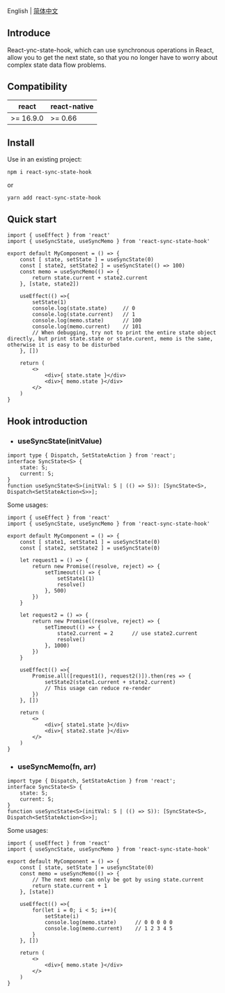 English | [简体中文](./README-zh_CN.md)

## Introduce

React-ync-state-hook, which can use synchronous operations in React, allow you to get the next state, so that you no longer have to worry about complex state data flow problems.

## Compatibility

| react | react-native |
| -------- | -------- |
| >= 16.9.0 | >= 0.66 |

## Install

Use in an existing project:

```
npm i react-sync-state-hook
```

or

```
yarn add react-sync-state-hook
```

## Quick start

```
import { useEffect } from 'react'
import { useSyncState, useSyncMemo } from 'react-sync-state-hook'

export default MyComponent = () => {
    const [ state, setState ] = useSyncState(0)
    const [ state2, setState2 ] = useSyncState(() => 100)
    const memo = useSyncMemo(() => {
        return state.current + state2.current
    }, [state, state2])
    
    useEffect(() =>{
        setState(1)
        console.log(state.state)     // 0
        console.log(state.current)   // 1
        console.log(memo.state)      // 100
        console.log(memo.current)    // 101
        // When debugging, try not to print the entire state object directly, but print state.state or state.curent, memo is the same, otherwise it is easy to be disturbed
    }, [])
    
    return (
        <>
            <div>{ state.state }</div>
            <div>{ memo.state }</div>
        </>
    )
}
```

## Hook introduction

* ### useSyncState(initValue)

```
import type { Dispatch, SetStateAction } from 'react';
interface SyncState<S> {
    state: S;
    current: S;
}
function useSyncState<S>(initVal: S | (() => S)): [SyncState<S>, Dispatch<SetStateAction<S>>];
```

Some usages:

```
import { useEffect } from 'react'
import { useSyncState, useSyncMemo } from 'react-sync-state-hook'

export default MyComponent = () => {
    const [ state1, setState1 ] = useSyncState(0)
    const [ state2, setState2 ] = useSyncState(0)

    let request1 = () => {
        return new Promise((resolve, reject) => {
            setTimeout(() => {
                setState1(1)
                resolve()
            }, 500)
        })
    }

    let request2 = () => {
        return new Promise((resolve, reject) => {
            setTimeout(() => {
                state2.current = 2      // use state2.current
                resolve()
            }, 1000)
        })
    }

    useEffect(() =>{
        Promise.all([request1(), request2()]).then(res => {
            setState2(state1.current + state2.current)
            // This usage can reduce re-render
        })
    }, [])

    return (
        <>
            <div>{ state1.state }</div>
            <div>{ state2.state }</div>
        </>
    )
}
```

* ### useSyncMemo(fn, arr)

```
import type { Dispatch, SetStateAction } from 'react';
interface SyncState<S> {
    state: S;
    current: S;
}
function useSyncState<S>(initVal: S | (() => S)): [SyncState<S>, Dispatch<SetStateAction<S>>];
```

Some usages:

```
import { useEffect } from 'react'
import { useSyncState, useSyncMemo } from 'react-sync-state-hook'

export default MyComponent = () => {
    const [ state, setState ] = useSyncState(0)
    const memo = useSyncMemo(() => {
        // The next memo can only be got by using state.current
        return state.current + 1
    }, [state])
    
    useEffect(() =>{
        for(let i = 0; i < 5; i++){
            setState(i)
            console.log(memo.state)      // 0 0 0 0 0
            console.log(memo.current)    // 1 2 3 4 5
        }
    }, [])
    
    return (
        <>
            <div>{ memo.state }</div>
        </>
    )
}
```